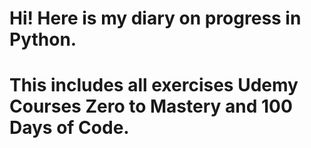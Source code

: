 # Hi! Here is my diary on progress in Python. 
# This includes all exercises Udemy Courses Zero to Mastery and 100 Days of Code. 
